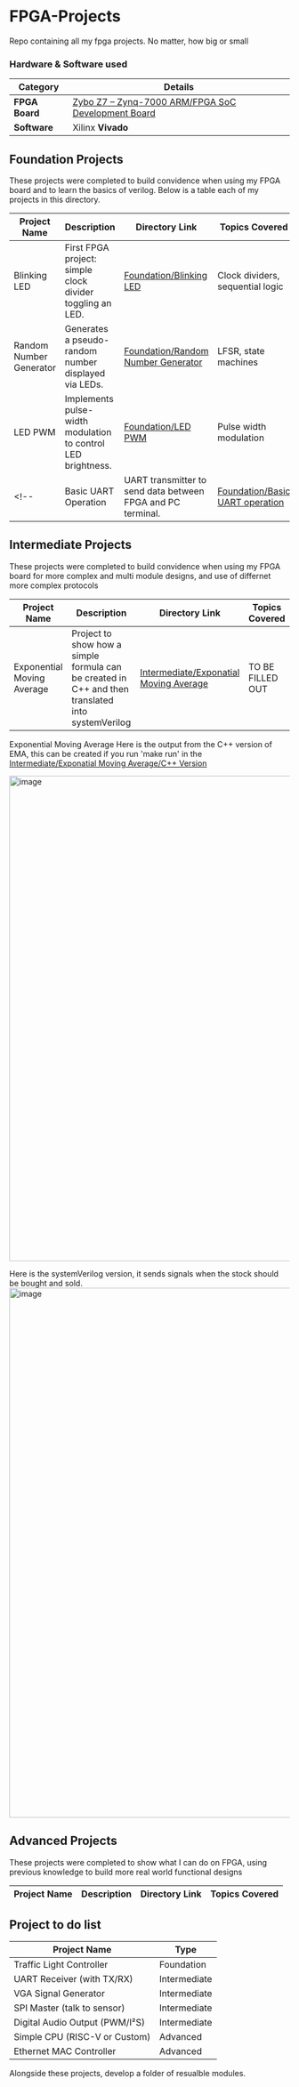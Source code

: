 # FPGA-Projects
Repo containing all my fpga projects. No matter, how big or small
### Hardware & Software used

| Category       | Details                                                                 |
|----------------|-------------------------------------------------------------------------|
| **FPGA Board** | [Zybo Z7 – Zynq-7000 ARM/FPGA SoC Development Board](https://digilent.com/reference/programmable-logic/zybo-z7/start) |
| **Software**   | Xilinx **Vivado**                                                       |

## Foundation Projects
These projects were completed to build convidence when using my FPGA board and to learn the basics of verilog. Below is a table each of my projects in this directory.

| Project Name            | Description                                                      | Directory Link                                     | Topics Covered                     |
|--------------------------|------------------------------------------------------------------|----------------------------------------------------|------------------------------------|
| Blinking LED             | First FPGA project: simple clock divider toggling an LED.        | [Foundation/Blinking LED](Foundation/Blinking%20LED) | Clock dividers, sequential logic   |
| Random Number Generator  | Generates a pseudo-random number displayed via LEDs.             | [Foundation/Random Number Generator](Foundation/Random%20Number%20Generator) | LFSR, state machines   |
| LED PWM                  | Implements pulse-width modulation to control LED brightness.     | [Foundation/LED PWM](Foundation/LED%20PWM)         | Pulse width modulation  |
<!-- | Basic UART Operation     | UART transmitter to send data between FPGA and PC terminal.      | [Foundation/Basic UART operation](Foundation/Basic%20UART%20operation) | Serial comms, FSM, baud generation | -->

## Intermediate Projects
These projects were completed to build convidence when using my FPGA board for more complex and multi module designs, and use of differnet more complex protocols

| Project Name            | Description                                                      | Directory Link                                     | Topics Covered                     |
|--------------------------|------------------------------------------------------------------|----------------------------------------------------|------------------------------------|
| Exponential Moving Average | Project to show how a simple formula can be created in C++ and then translated into systemVerilog | [Intermediate/Exponatial Moving Average](Intermediate/Exponatial%20Moving%20Average) | TO BE FILLED OUT |

Exponential Moving Average
Here is the output from the C++ version of EMA, this can be created if you run 'make run' in the [Intermediate/Exponatial Moving Average/C++ Version](Intermediate/Exponatial%20Moving%20Average/C++%20version)

<img width="1871" height="873" alt="image" src="https://github.com/user-attachments/assets/6b43eeed-2323-45c7-8837-d07d47308079" />

Here is the systemVerilog version, it sends signals when the stock should be bought and sold.
<img width="1916" height="953" alt="image" src="https://github.com/user-attachments/assets/a0e6384c-6c9c-4dd3-8ff1-a271c749dec4" />


## Advanced Projects
These projects were completed to show what I can do on FPGA, using previous knowledge to build more real world functional designs

| Project Name            | Description                                                      | Directory Link                                     | Topics Covered                     |
|--------------------------|------------------------------------------------------------------|----------------------------------------------------|------------------------------------|

## Project to do list

| Project Name              | Type         |
|----------------------------|--------------|
| Traffic Light Controller   | Foundation   |
| UART Receiver (with TX/RX) | Intermediate |
| VGA Signal Generator       | Intermediate |
| SPI Master (talk to sensor)| Intermediate |
| Digital Audio Output (PWM/I²S) | Intermediate |
| Simple CPU (RISC-V or Custom) | Advanced    |
| Ethernet MAC Controller    | Advanced    |

Alongside these projects, develop a folder of resualble modules.
